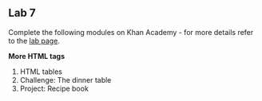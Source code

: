 ## Lab 7 

Complete the following modules on Khan Academy - for more details refer to the [lab page](./labs.md).

**More HTML tags**

1. HTML tables
2. Challenge: The dinner table
3. Project: Recipe book
